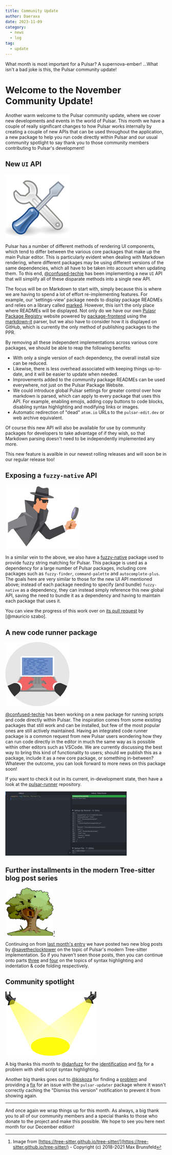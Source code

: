 ```yaml
---
title: Community Update
author: Daeraxa
date: 2023-11-09
category:
  - news
  - log
tag:
  - update
---
```


What month is most important for a Pulsar? A supernova-ember! ...What isn't a bad joke is this, the Pulsar community update!

<!-- more -->

# Welcome to the November Community Update!

Another warm welcome to the Pulsar community update, where we cover new developments and events in the world of Pulsar. This month we have a couple of really significant changes to how Pulsar works internally by creating a couple of new APIs that can be used throughout the application, a new package to help you run code directly within Pulsar and our usual community spotlight to say thank you to those community members contributing to Pulsar's development!

## New `UI` API

<img src="/assets/tools.png" height=200>

Pulsar has a number of different methods of rendering UI components, which tend to differ between the various core packages that make up the main Pulsar editor. This is particularly evident when dealing with Markdown rendering, where different packages may be using different versions of the same dependencies, which all have to be taken into account when updating them. To this end, [@confused-techie] has been implementing a new `UI` API that will simplify all of these disparate methods into a single new API.

The focus will be on Markdown to start with, simply because this is where we are having to spend a lot of effort re-implementing features. For example, our 'settings-view' package needs to display package READMEs and relies on a library called [marked](https://marked.js.org/). However, this isn't the only place where READMEs will be displayed. Not only do we have our own [Pulasr Package Registry](https://web.pulsar-edit.dev/) website powered by [package-frontend](https://github.com/pulsar-edit/package-frontend) using the [markdown-it](https://github.com/markdown-it/markdown-it) parser, but we also have to consider how it is displayed on GitHub, which is currently the only method of publishing packages to the PPR.

By removing all these independent implementations across various core packages, we should be able to reap the following benefits:

- With only a single version of each dependency, the overall install size can be reduced.
- Likewise, there is less overhead associated with keeping things up-to-date, and it will be easier to update when needed.
- Improvements added to the community package READMEs can be used everywhere, not just on the Pulsar Package Website.
- We could introduce global Pulsar settings for greater control over how markdown is parsed, which can apply to every package that uses this API. For example, enabling emojis, adding copy buttons to code blocks, disabling syntax highlighting and modifying links or images.
- Automatic redirection of "dead" `atom.io` URLs to the `pulsar-edit.dev` or web archive equivalent.

Of course this new API will also be available for use by community packages for developers to take advantage of if they wish, so that Markdown parsing doesn't need to be independently implemented any more.

This new feature is availble in our newest rolling releases and will soon be in our regular release too!

## Exposing a `fuzzy-native` API

<img src="/assets/detective.png" height=200>

In a similar vein to the above, we also have a [fuzzy-native](https://github.com/pulsar-edit/fuzzy-native) package used to provide fuzzy string matching for Pulsar. This package is used as a dependency for a large number of Pulsar packages, including core packages such as `fuzzy-finder`, `command-palette` and `autocomplete-plus`. The goals here are very similar to those for the new UI API mentioned above; instead of each package needing to specify (and bundle) `fuzzy-native` as a dependency, they can instead simply reference this new global API, saving the need to bundle it as a dependency and having to maintain each package that uses it.

You can view the progress of this work over on [its pull request](https://github.com/pulsar-edit/pulsar/pull/774) by [@mauricio szabo].

## A new code runner package

<img src="/assets/computer.png" height=200>

[@confused-techie] has been working on a new package for running scripts and code directly within Pulsar. The inspiration comes from some existing packages that still work and can be installed, but few of the most popular ones are still actively maintained. Having an integrated code runner package is a common request from new Pulsar users wondering how they can run code directly in the editor in much the same way as is possible within other editors such as VSCode. We are currently discussing the best way to bring this kind of functionality to users; should we publish this as a package, include it as a new core package, or something in-between? Whatever the outcome, you can look forward to more news on this package soon!

If you want to check it out in its current, in-development state, then have a look at the [pulsar-runner](https://github.com/confused-Techie/pulsar-runner) repository.

<img src="/assets/pulsar-runner.png" height=200>

## Further installments in the modern Tree-sitter blog post series

<img src="/assets/tree-sitter.png" height="150" />[^1]

Continuing on from [last month's entry](https://pulsar-edit.dev/blog/20231004-Daeraxa-OctoberUpdate.html#modern-tree-sitter-blog-posts) we have posted two new blog posts by [@savetheclocktower] on the topic of Pulsar's modern Tree-sitter implementation. So if you haven't seen those posts, then you can continue onto parts [three](https://pulsar-edit.dev/blog/20231013-savetheclocktower-modern-tree-sitter-part-3.html) and [four](https://pulsar-edit.dev/blog/20231031-savetheclocktower-modern-tree-sitter-part-4.html) on the topics of syntax highlighting and indentation & code folding respectively.

## Community spotlight

<img src="/assets/spotlight.png" height=200>

A big thanks this month to [@danfuzz] for the [identification](https://github.com/pulsar-edit/pulsar/issues/775) and [fix](https://github.com/pulsar-edit/pulsar/pull/776) for a problem with shell script syntax highlighting.

Another big thanks goes out to [@kiskoza] for finding a [problem](https://github.com/pulsar-edit/pulsar/pull/785) and providing a [fix](https://github.com/pulsar-edit/pulsar/issues/784) for an issue with the `pulsar-updater` package where it wasn't correctly caching the "Dismiss this version" notification to prevent it from showing again.

---

And once again we wrap things up for this month. As always, a big thank you to all of our community members and a special thanks to those who donate to the project and make this possible. We hope to see you here next month for our December edition!

[@maurício szabo]: https://github.com/mauricioszabo
[@confused-techie]: https://github.com/confused-Techie
[@spiker985]: https://github.com/spiker985
[@meadowsys]: https://github.com/Meadowsys
[@kaosine]: https://github.com/kaosine
[@savetheclocktower]: https://github.com/savetheclocktower
[@deedeeg]: https://github.com/DeeDeeG
[@daeraxa]: https://github.com/Daeraxa
[@danfuzz]: https://github.com/danfuzz
[@kiskoza]: https://github.com/kiskoza

[^1]: Image from [https://tree-sitter.github.io/tree-sitter/](https://tree-sitter.github.io/tree-sitter/) - Copyright (c) 2018-2021 Max Brunsfeld
